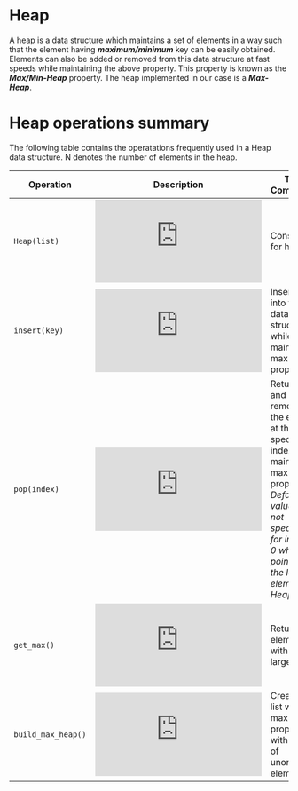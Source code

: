 # Heap

A heap is a data structure which maintains a set of elements in a way such that the element having ***maximum/minimum*** key can be easily obtained. Elements can also be added or removed from this data structure at fast speeds while maintaining the above property. This property is known as the ***Max/Min-Heap*** property. The heap implemented in our case is a ***Max-Heap***.

# Heap operations summary

The following table contains the operatations frequently used in a Heap data structure. N denotes the number of elements in the heap.

|Operation|Description|Time Complexity|
|----------------|-------------------------------|-----------------------------|
`Heap(list)`|![equation](https://latex.codecogs.com/png.latex?O%281%29)|Constructor for heap.
`insert(key)`|![equation](https://latex.codecogs.com/png.latex?O%28%5Clog%20n%20%29)|Inserts *key* into the data structure while maintaining max-heap property.
`pop(index)`|![equation](https://latex.codecogs.com/png.latex?O%28%5Clog%20n%20%29)|Returns and removes the element at the specified index while maintaining max-heap property. *Default value (if not specified) for index is 0 which points to the largest element in Heap.*
`get_max()`|![equation](https://latex.codecogs.com/png.latex?O%281%29)|Returns the element with the largest key.
`build_max_heap()`|![equation](https://latex.codecogs.com/png.latex?O%28n%20%29)|Creates a list with max-heap property with a list of unordered elements.